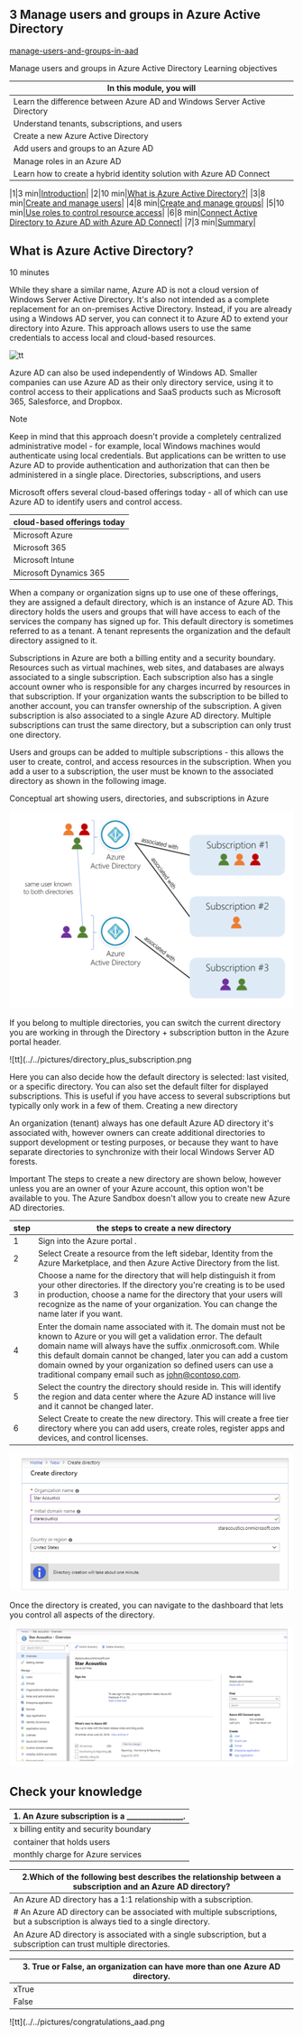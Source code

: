 ## 3 Manage users and groups in Azure Active Directory

[manage-users-and-groups-in-aad](https://docs.microsoft.com/en-us/learn/modules/manage-users-and-groups-in-aad/)

Manage users and groups in Azure Active Directory
Learning objectives

|In this module, you will|
|---------------------------------------------------|
|Learn the difference between Azure AD and Windows Server Active Directory|
|Understand tenants, subscriptions, and users|
|Create a new Azure Active Directory|
|Add users and groups to an Azure AD|
|Manage roles in an Azure AD|
|Learn how to create a hybrid identity solution with Azure AD Connect|


|1|3 min|[Introduction](https://docs.microsoft.com/en-us/learn/modules/manage-users-and-groups-in-aad/1-introduction)|
|2|10 min|[What is Azure Active Directory?](https://docs.microsoft.com/en-us/learn/modules/manage-users-and-groups-in-aad/2-create-aad)|
|3|8 min|[Create and manage users](https://docs.microsoft.com/en-us/learn/modules/manage-users-and-groups-in-aad/3-users)|
|4|8 min|[Create and manage groups](https://docs.microsoft.com/en-us/learn/modules/manage-users-and-groups-in-aad/4-groups)|
|5|10 min|[Use roles to control resource access](https://docs.microsoft.com/en-us/learn/modules/manage-users-and-groups-in-aad/5-manage-aad-roles)|
|6|8 min|[Connect Active Directory to Azure AD with Azure AD Connect](https://docs.microsoft.com/en-us/learn/modules/manage-users-and-groups-in-aad/|7-azure-ad-connect)|
|7|3 min|[Summary](https://docs.microsoft.com/en-us/learn/modules/manage-users-and-groups-in-aad/7-summary)|


## What is Azure Active Directory?

 10 minutes

While they share a similar name, Azure AD is not a cloud version of Windows Server Active Directory. It's also not intended as a complete replacement for an on-premises Active Directory. Instead, if you are already using a Windows AD server, you can connect it to Azure AD to extend your directory into Azure. This approach allows users to use the same credentials to access local and cloud-based resources.

![tt](../../What-is-Azure-Active-Directory.png)

Azure AD can also be used independently of Windows AD. Smaller companies can use Azure AD as their only directory service, using it to control access to their applications and SaaS products such as Microsoft 365, Salesforce, and Dropbox.

Note

Keep in mind that this approach doesn't provide a completely centralized administrative model - for example, local Windows machines would authenticate using local credentials. But applications can be written to use Azure AD to provide authentication and authorization that can then be administered in a single place.
Directories, subscriptions, and users

Microsoft offers several cloud-based offerings today - all of which can use Azure AD to identify users and control access.

|cloud-based offerings today |
|----------------------------|
|Microsoft Azure|
|Microsoft 365|
|Microsoft Intune|
|Microsoft Dynamics 365|

When a company or organization signs up to use one of these offerings, they are assigned a default directory, which is an instance of Azure AD. This directory holds the users and groups that will have access to each of the services the company has signed up for. This default directory is sometimes referred to as a tenant. A tenant represents the organization and the default directory assigned to it.

Subscriptions in Azure are both a billing entity and a security boundary. Resources such as virtual machines, web sites, and databases are always associated to a single subscription. Each subscription also has a single account owner who is responsible for any charges incurred by resources in that subscription. If your organization wants the subscription to be billed to another account, you can transfer ownership of the subscription. A given subscription is also associated to a single Azure AD directory. Multiple subscriptions can trust the same directory, but a subscription can only trust one directory.

Users and groups can be added to multiple subscriptions - this allows the user to create, control, and access resources in the subscription. When you add a user to a subscription, the user must be known to the associated directory as shown in the following image.

Conceptual art showing users, directories, and subscriptions in Azure


![tt](../../pictures/multiple-subscriptions.png)

If you belong to multiple directories, you can switch the current directory you are working in through the Directory + subscription button in the Azure portal header.

![tt](../../pictures/directory_plus_subscription.png

Here you can also decide how the default directory is selected: last visited, or a specific directory. You can also set the default filter for displayed subscriptions. This is useful if you have access to several subscriptions but typically only work in a few of them.
Creating a new directory

An organization (tenant) always has one default Azure AD directory it's associated with, however owners can create additional directories to support development or testing purposes, or because they want to have separate directories to synchronize with their local Windows Server AD forests.

Important
The steps to create a new directory are shown below, however unless you are an owner of your Azure account, this option won't be available to you. The Azure Sandbox doesn't allow you to create new Azure AD directories.


|step| the steps to create a new directory |
|------|------------------------------------------------------|
|1|Sign into the Azure portal .|
|2|Select Create a resource from the left sidebar, Identity from the Azure Marketplace, and then Azure Active Directory from the list.|
|3|Choose a name for the directory that will help distinguish it from your other directories. If the directory you're creating is to be used in production, choose a name for the directory that your users will recognize as the name of your organization. You can change the name later if you want.|
|4|Enter the domain name associated with it. The domain must not be known to Azure or you will get a validation error. The default domain name will always have the suffix .onmicrosoft.com. While this default domain cannot be changed, later you can add a custom domain owned by your organization so defined users can use a traditional company email such as john@contoso.com.|
|5|Select the country the directory should reside in. This will identify the region and data center where the Azure AD instance will live and it cannot be changed later.|
|6|Select Create to create the new directory. This will create a free tier directory where you can add users, create roles, register apps and devices, and control licenses.|


![tt](../../pictures/select_AAD_country.png)

Once the directory is created, you can navigate to the dashboard that lets you control all aspects of the directory.

![tt](../../pictures/dashboard-that-lets-you-control-all-aspects-of-the-directory.png)

## Check your knowledge

|1. An Azure subscription is a _______________.|
|-----------------------------------------------------|
|x billing entity and security boundary|
|container that holds users|
|monthly charge for Azure services|

|2.Which of the following best describes the relationship between a subscription and an Azure AD directory?|
|-----------------------------------------------------|
|An Azure AD directory has a 1:1 relationship with a subscription.|
|# An Azure AD directory can be associated with multiple subscriptions, but a subscription is always tied to a single directory.|
|An Azure AD directory is associated with a single subscription, but a subscription can trust multiple directories.|

|3. True or False, an organization can have more than one Azure AD directory.|
|-----------------------------------------------------|
|xTrue|
|False|


![tt](../../pictures/congratulations_aad.png

